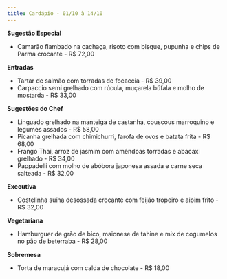 ```yaml
---
title: Cardápio - 01/10 à 14/10
---
```


**Sugestão Especial**

- Camarão flambado na cachaça, risoto com bisque, pupunha e chips de Parma crocante - R$ 72,00

**Entradas**

- Tartar de salmão com torradas de focaccia - R$ 39,00
- Carpaccio semi grelhado com rúcula, muçarela búfala e molho de mostarda - R$ 33,00

**Sugestões do Chef**

- Linguado grelhado na manteiga de castanha, couscous marroquino e legumes assados - R$ 58,00
- Picanha grelhada com chimichurri, farofa de ovos e batata frita - R$ 68,00
- Frango Thai, arroz de jasmim com amêndoas torradas e abacaxi grelhado - R$ 34,00
- Pappadelli com molho de abóbora japonesa assada e carne seca salteada - R$ 32,00

**Executiva**

- Costelinha suína desossada crocante com feijão tropeiro e aipim frito - R$ 32,00

**Vegetariana**

- Hamburguer de grão de bico, maionese de tahine e mix de cogumelos no pão de beterraba - R$ 28,00

**Sobremesa**

- Torta de maracujá com calda de chocolate - R$ 18,00
